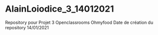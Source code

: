 # AlainLoiodice_3_14012021
Repository pour Projet 3 Openclassrooms Ohmyfood
Date de création du repository 14/01/2021